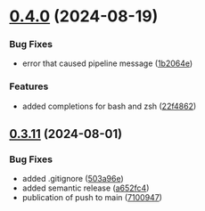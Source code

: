 # [0.4.0](https://github.com/easytocloud/aws-profile-organizer/compare/v0.3.11...v0.4.0) (2024-08-19)


### Bug Fixes

* error that caused pipeline message ([1b2064e](https://github.com/easytocloud/aws-profile-organizer/commit/1b2064e5120dd3886025c5496859c02bf57d016e))


### Features

* added completions for bash and zsh ([22f4862](https://github.com/easytocloud/aws-profile-organizer/commit/22f4862366ea574cfdc0cab7e75ca5eb736851f6))

## [0.3.11](https://github.com/easytocloud/aws-profile-organizer/compare/v0.3.10...v0.3.11) (2024-08-01)


### Bug Fixes

* added .gitignore ([503a96e](https://github.com/easytocloud/aws-profile-organizer/commit/503a96ee8c8a8400ab6c2e84ded628441b795ae6))
* added semantic release ([a652fc4](https://github.com/easytocloud/aws-profile-organizer/commit/a652fc4b42f40bc07808c5388d87362a08454442))
* publication of push to main ([7100947](https://github.com/easytocloud/aws-profile-organizer/commit/7100947a2f6d698139b9214b234e10695c88df4f))
